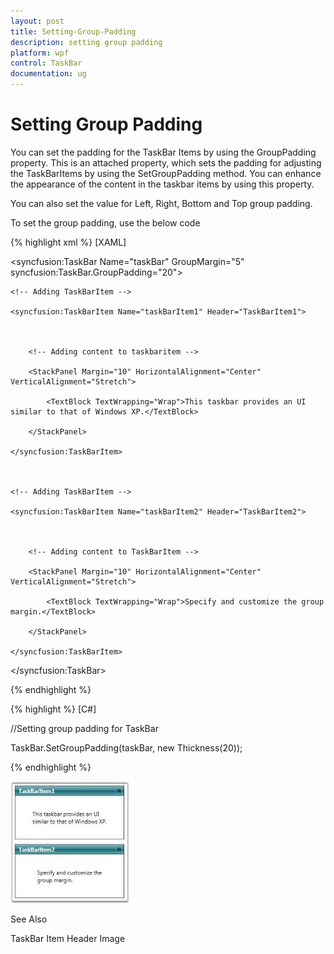 ```yaml
---
layout: post
title: Setting-Group-Padding
description: setting group padding
platform: wpf
control: TaskBar
documentation: ug
---
```


# Setting Group Padding

You can set the padding for the TaskBar Items by using the GroupPadding property. This is an attached property, which sets the padding for adjusting the TaskBarItems by using the SetGroupPadding method. You can enhance the appearance of the content in the taskbar items by using this property.

You can also set the value for Left, Right, Bottom and Top group padding.

To set the group padding, use the below code


{% highlight xml %}
[XAML]



<!-- Adding TaskBar that have group padding as 20 -->

<syncfusion:TaskBar Name="taskBar" GroupMargin="5" 												syncfusion:TaskBar.GroupPadding="20">



    <!-- Adding TaskBarItem -->

    <syncfusion:TaskBarItem Name="taskBarItem1" Header="TaskBarItem1">



        <!-- Adding content to taskbaritem -->

        <StackPanel Margin="10" HorizontalAlignment="Center" VerticalAlignment="Stretch">

            <TextBlock TextWrapping="Wrap">This taskbar provides an UI similar to that of Windows XP.</TextBlock>

        </StackPanel>

    </syncfusion:TaskBarItem>



    <!-- Adding TaskBarItem -->

    <syncfusion:TaskBarItem Name="taskBarItem2" Header="TaskBarItem2">



        <!-- Adding content to TaskBarItem -->

        <StackPanel Margin="10" HorizontalAlignment="Center" 											VerticalAlignment="Stretch">

            <TextBlock TextWrapping="Wrap">Specify and customize the group 	margin.</TextBlock>

        </StackPanel>

    </syncfusion:TaskBarItem>

</syncfusion:TaskBar>

{% endhighlight %}


{% highlight  %}
[C#]



//Setting group padding for TaskBar

TaskBar.SetGroupPadding(taskBar, new Thickness(20));

{% endhighlight %}



![](Setting-Group-Padding_images/Setting-Group-Padding_img1.jpeg)





See Also

TaskBar Item Header Image

